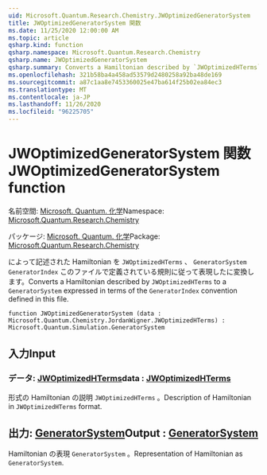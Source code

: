 ```yaml
---
uid: Microsoft.Quantum.Research.Chemistry.JWOptimizedGeneratorSystem
title: JWOptimizedGeneratorSystem 関数
ms.date: 11/25/2020 12:00:00 AM
ms.topic: article
qsharp.kind: function
qsharp.namespace: Microsoft.Quantum.Research.Chemistry
qsharp.name: JWOptimizedGeneratorSystem
qsharp.summary: Converts a Hamiltonian described by `JWOptimizedHTerms` to a `GeneratorSystem` expressed in terms of the `GeneratorIndex` convention defined in this file.
ms.openlocfilehash: 321b58ba4a458ad53579d2480258a92ba48de169
ms.sourcegitcommit: a87c1aa8e7453360025e47ba614f25b02ea84ec3
ms.translationtype: MT
ms.contentlocale: ja-JP
ms.lasthandoff: 11/26/2020
ms.locfileid: "96225705"
---
```

# <a name="jwoptimizedgeneratorsystem-function"></a><span data-ttu-id="4ddaf-102">JWOptimizedGeneratorSystem 関数</span><span class="sxs-lookup"><span data-stu-id="4ddaf-102">JWOptimizedGeneratorSystem function</span></span>

<span data-ttu-id="4ddaf-103">名前空間: [Microsoft. Quantum. 化学](xref:Microsoft.Quantum.Research.Chemistry)</span><span class="sxs-lookup"><span data-stu-id="4ddaf-103">Namespace: [Microsoft.Quantum.Research.Chemistry](xref:Microsoft.Quantum.Research.Chemistry)</span></span>

<span data-ttu-id="4ddaf-104">パッケージ: [Microsoft. Quantum. 化学](https://nuget.org/packages/Microsoft.Quantum.Research.Chemistry)</span><span class="sxs-lookup"><span data-stu-id="4ddaf-104">Package: [Microsoft.Quantum.Research.Chemistry](https://nuget.org/packages/Microsoft.Quantum.Research.Chemistry)</span></span>


<span data-ttu-id="4ddaf-105">によって記述された Hamiltonian を `JWOptimizedHTerms` 、 `GeneratorSystem` `GeneratorIndex` このファイルで定義されている規則に従って表現したに変換します。</span><span class="sxs-lookup"><span data-stu-id="4ddaf-105">Converts a Hamiltonian described by `JWOptimizedHTerms` to a `GeneratorSystem` expressed in terms of the `GeneratorIndex` convention defined in this file.</span></span>

```qsharp
function JWOptimizedGeneratorSystem (data : Microsoft.Quantum.Chemistry.JordanWigner.JWOptimizedHTerms) : Microsoft.Quantum.Simulation.GeneratorSystem
```


## <a name="input"></a><span data-ttu-id="4ddaf-106">入力</span><span class="sxs-lookup"><span data-stu-id="4ddaf-106">Input</span></span>

### <a name="data--jwoptimizedhterms"></a><span data-ttu-id="4ddaf-107">データ: [JWOptimizedHTerms](xref:Microsoft.Quantum.Chemistry.JordanWigner.JWOptimizedHTerms)</span><span class="sxs-lookup"><span data-stu-id="4ddaf-107">data : [JWOptimizedHTerms](xref:Microsoft.Quantum.Chemistry.JordanWigner.JWOptimizedHTerms)</span></span>

<span data-ttu-id="4ddaf-108">形式の Hamiltonian の説明 `JWOptimizedHTerms` 。</span><span class="sxs-lookup"><span data-stu-id="4ddaf-108">Description of Hamiltonian in `JWOptimizedHTerms` format.</span></span>



## <a name="output--generatorsystem"></a><span data-ttu-id="4ddaf-109">出力: [GeneratorSystem](xref:Microsoft.Quantum.Simulation.GeneratorSystem)</span><span class="sxs-lookup"><span data-stu-id="4ddaf-109">Output : [GeneratorSystem](xref:Microsoft.Quantum.Simulation.GeneratorSystem)</span></span>

<span data-ttu-id="4ddaf-110">Hamiltonian の表現 `GeneratorSystem` 。</span><span class="sxs-lookup"><span data-stu-id="4ddaf-110">Representation of Hamiltonian as `GeneratorSystem`.</span></span>